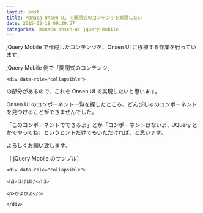 ```yaml
---
layout: post
title: Monaca Onsen UI で開閉式のコンテンツを実現したい
date: 2015-02-18 09:20:57
categories: monaca onsen-ui jquery-mobile
---
```

<p>jQuery Mobile で作成したコンテンツを、Onsen UI に移植する作業を行っています。</p>

<p>jQuery Mobile 側で「開閉式のコンテンツ」</p>

<pre><code>&lt;div data-role="collapsible"&gt;
</code></pre>

<p>の部分があるので、これを Onsen UI で実現したいと思います。</p>

<p>Onsen UI のコンポーネント一覧を探したところ、どんぴしゃのコンポーネントを見つけることができませんでした。</p>

<p>「このコンポーネントでできるよ」とか「コンポーネントはないよ、JQuery とかでやってね」というヒントだけでもいただければ、と思います。</p>

<p>よろしくお願い致します。</p>

<p>［ jQuery Mobile のサンプル］</p>

<pre><code>&lt;div data-role="collapsible"&gt;

&lt;h3&gt;ほげほげ&lt;/h3&gt;

&lt;p&gt;ぴよぴよ&lt;/p&gt;

&lt;/div&gt;
</code></pre>
